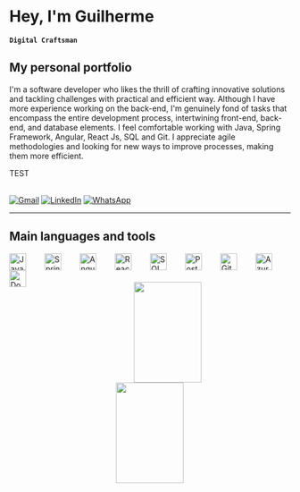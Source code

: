 [//]: # ([<img title="Leia em Português" alt="Readme PT-BR" width="30px" style = "border:1px solid black; " src="https://upload.wikimedia.org/wikipedia/commons/0/05/Flag_of_Brazil.svg">]&#40;https://github.com/guilhermelcosta/guilhermelcosta/blob/main/traducoes/README_ptbr.md&#41;)

[//]: # ([<img title="Leer en Español" alt="Readme ES" width="30px" style = "border:1px solid black;" src="https://upload.wikimedia.org/wikipedia/commons/thumb/9/9a/Flag_of_Spain.svg/1920px-Flag_of_Spain.svg.png">]&#40;https://github.com/guilhermelcosta/guilhermelcosta/blob/main/traducoes/README_es.md&#41;) 

<data SL="EN" TL="PT,ES,FR"></data>

<h1 class="translate">Hey, I'm Guilherme</h1>

**`Digital Craftsman`**

<h2 class="translate">My personal portfolio</h2>

[//]: # (### [My personal portfolio]&#40;https://guilhermecosta.vercel.app/&#41; ✌️)

<p class="translate">
I'm a software developer who likes the thrill of crafting innovative solutions and tackling challenges with practical
and efficient way. Although I have more experience working on the back-end, I'm genuinely fond of tasks that encompass
the entire development process, intertwining front-end, back-end, and database elements. I feel comfortable working with Java, Spring Framework, Angular, React Js, SQL and Git. I appreciate agile methodologies
and looking for new ways to improve processes, making them more efficient.

  TEST
</p>

<br>

<!-- Cards de contato -->
<div align="left">
  <a href = "mailto:guilhermeldcosta@gmail.com"><img src="https://img.shields.io/badge/-Gmail-%23333?style=for-the-badge&logo=gmail&logoColor=white" target="_blank" title="Gmail" alt="Gmail" ></a>
  <a href="https://www.linkedin.com/in/guilhermeldcosta/" target="_blank"><img src="https://img.shields.io/badge/-LinkedIn-%230077B5?style=for-the-badge&logo=linkedin&logoColor=white" target="_blank" title="LinkedIn" alt="LinkedIn" ></a>
  <a href="https://wa.me/5531988173688" target="_blank"><img src="https://img.shields.io/badge/WhatsApp-25D366?style=for-the-badge&logo=whatsapp&logoColor=white" target="_blank" title="WhatsApp" alt="WhatsApp" ></a>
</div>

---

<h2 class="translate">Main languages and tools</h2>


[//]: # (### 🧰 Main languages and tools)

<!-- Link para badges https://devicon.dev/ -->
<div style="display:inline_block">
  <img align="left" title="Java" alt="Java" width="30px" style="padding-right:30px;" src="https://cdn.jsdelivr.net/gh/devicons/devicon/icons/java/java-original.svg">
  <img align="left" title="Spring" alt="Spring" width="30px" style="padding-right:30px;" src="https://cdn.jsdelivr.net/gh/devicons/devicon/icons/spring/spring-original.svg">
  <img align="left" title="Angular" alt="Angular" width="30px" style="padding-right:30px;" src="https://cdn.jsdelivr.net/gh/devicons/devicon/icons/angularjs/angularjs-original.svg">
  <img align="left" title="React" alt="React" width="30px" style="padding-right:30px;" src="https://cdn.jsdelivr.net/gh/devicons/devicon/icons/react/react-original.svg">
  <img align="left" title="MySQL" alt="SQL" width="30px" style="padding-right:30px;" src="https://cdn.jsdelivr.net/gh/devicons/devicon/icons/mysql/mysql-original.svg">
  <img align="left" title="PostgreSQL" alt="PostgreSQL" width="30px" style="padding-right:30px;" src="https://cdn.jsdelivr.net/gh/devicons/devicon/icons/postgresql/postgresql-original.svg">
  <img align="left" title="Git" alt="Git" width="30px" style="padding-right:30px;" src="https://cdn.jsdelivr.net/gh/devicons/devicon/icons/git/git-original.svg">
  <img align="left" title="Azure" alt="Azure" width="30px" style="padding-right:30px;" src="https://cdn.jsdelivr.net/gh/devicons/devicon/icons/azure/azure-original.svg">
  <img align="left" title="Docker" alt="Docker" width="30px" style="padding-right:30px;" src="https://cdn.jsdelivr.net/gh/devicons/devicon/icons/docker/docker-original.svg">
</div>

<div style="display:block" align="center">
  <br>
  <br>
  <br>
  <picture>
    <source media="(prefers-color-scheme: light)" srcset="https://github-readme-stats-psi-liart.vercel.app/api?username=guilhermelcosta&show_icons=true&theme=graywhite&include_all_commits=true&count_private=true">
    <img width="49%" height="180em" src="https://github-readme-stats-psi-liart.vercel.app/api?username=guilhermelcosta&show_icons=true&theme=discord_old_blurple&include_all_commits=true&count_private=true">
  </picture>
  <picture>
    <source media="(prefers-color-scheme: light)" srcset="https://github-readme-stats-psi-liart.vercel.app/api/top-langs/?username=guilhermelcosta&layout=compact&langs_count=4&exclude_repo=Obsidian-Main-Vault,github-readme-stats&theme=graywhite">
    <img width="49%" height="180em" src="https://github-readme-stats-psi-liart.vercel.app/api/top-langs/?username=guilhermelcosta&layout=compact&langs_count=4&exclude_repo=Obsidian-Main-Vault,github-readme-stats&theme=discord_old_blurple">
</picture>
</div>

